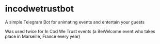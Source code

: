 # incodwetrustbot

A simple Telegram Bot for animating events and entertain your guests

Was used twice for In Cod We Trust events (a BeWelcome event who takes place in Marseille, France every year)
